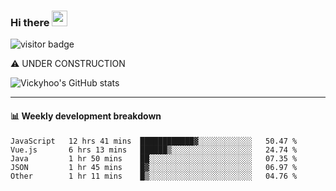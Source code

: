 ### Hi there <a href="https://www.gautamkrishnar.com/"><img src="https://media.giphy.com/media/hvRJCLFzcasrR4ia7z/giphy.gif" width="25px"></a>

![visitor badge](https://visitor-badge.glitch.me/badge?page_id=vickyhoo.vickyhoo&left_color=black&right_color=cornflowerblue)

⚠️ UNDER CONSTRUCTION

![Vickyhoo's GitHub stats](https://github-readme-stats.vercel.app/api?username=vickyhoo&theme=react&show_icons=true&count_private=true)

---

#### :bar_chart: Weekly development breakdown

<!--START_SECTION:waka-->

```text
JavaScript   12 hrs 41 mins  ████████████▓░░░░░░░░░░░░   50.47 %
Vue.js       6 hrs 13 mins   ██████▒░░░░░░░░░░░░░░░░░░   24.74 %
Java         1 hr 50 mins    ██░░░░░░░░░░░░░░░░░░░░░░░   07.35 %
JSON         1 hr 45 mins    █▓░░░░░░░░░░░░░░░░░░░░░░░   06.97 %
Other        1 hr 11 mins    █▒░░░░░░░░░░░░░░░░░░░░░░░   04.76 %
```

<!--END_SECTION:waka-->


<!--
**vickyhoo/vickyhoo** is a ✨ _special_ ✨ repository because its `README.md` (this file) appears on your GitHub profile.

Here are some ideas to get you started:

- 🔭 I’m currently working on ...
- 🌱 I’m currently learning ...
- 👯 I’m looking to collaborate on ...
- 🤔 I’m looking for help with ...
- 💬 Ask me about ...
- 📫 How to reach me: ...
- 😄 Pronouns: ...
- ⚡ Fun fact: ...
-->

